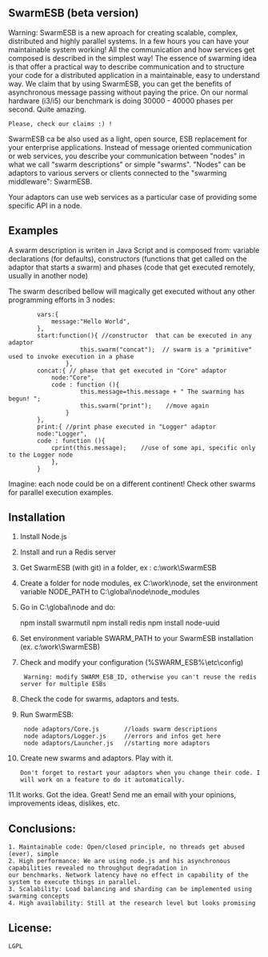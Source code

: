 ## SwarmESB  (beta version)

Warning: SwarmESB is a new aproach for creating scalable, complex, distributed and highly parallel systems.
In a few hours you can have your maintainable system working!
All the communication and how services get composed is described in the simplest way!
The essence of swarming idea is that offer a practical way to describe communication and to structure your code for 
a distributed application in a maintainable, easy to understand way.
We claim that by using SwarmESB, you can get the benefits of asynchronous message passing without paying the price.
On our normal hardware (i3/i5) our benchmark is doing 30000 - 40000 phases per second. Quite amazing.

    Please, check our claims :) !

SwarmESB ca be also used as a light, open source, ESB replacement for your enterprise applications.
Instead of message oriented communication or web services, you describe your communication between "nodes" in what
we call "swarm descriptions" or simple "swarms".
"Nodes" can be adaptors to various servers or clients connected to the "swarming middleware": SwarmESB.

Your adaptors can use web services as a particular case of providing some specific API in a node.


## Examples
    
A swarm description is writen in Java Script and is composed from:  variable declarations (for defaults),
constructors (functions that get called on the adaptor that starts a swarm) and phases (code that get executed
remotely, usually in another node) 
    
The swarm described bellow will magically get executed without any other programming efforts in 3 nodes:

            vars:{
                message:"Hello World",
            },
            start:function(){ //constructor  that can be executed in any adaptor
                        this.swarm("concat");  // swarm is a "primitive" used to invoke execution in a phase
                    },
            concat:{ // phase that get executed in "Core" adaptor
                node:"Core",
                code : function (){
                        this.message=this.message + " The swarming has begun! ";
                        this.swarm("print");    //move again
                    }
            },
            print:{ //print phase executed in "Logger" adaptor
            node:"Logger",
            code : function (){
                cprint(this.message);    //use of some api, specific only to the Logger node
                },
            }
 

Imagine: each node could be on a different continent!  Check other swarms for parallel execution examples.



## Installation

1. Install Node.js
2. Install and run a Redis server
2. Get SwarmESB (with git) in a folder, ex : c:\work\SwarmESB
3. Create a folder for node modules, ex C:\work\node, set the environment variable NODE_PATH to C:\global\node\node_modules
4. Go in C:\global\node and do:

    npm install swarmutil
    npm install redis
    npm install node-uuid

5. Set environment variable SWARM_PATH  to your SwarmESB installation (ex. c:\work\SwarmESB)
7. Check and modify your configuration (%SWARM_ESB%\etc\config)

        Warning: modify SWARM_ESB_ID, otherwise you can't reuse the redis server for multiple ESBs
        
8. Check the code for swarms, adaptors and tests.
9. Run SwarmESB:

        node adaptors/Core.js       //loads swarm descriptions
        node adaptors/Logger.js     //errors and infos get here
        node adaptors/Launcher.js   //starting more adaptors
        
10. Create new swarms and adaptors. Play with it.

        Don't forget to restart your adaptors when you change their code. I will work on a feature to do it automatically.
        
11.It works. Got the idea. Great! Send me an email with your opinions, improvements ideas, dislikes, etc.


## Conclusions:

    1. Maintainable code: Open/closed principle, no threads get abused (ever), simple
    2. High performance: We are using node.js and his asynchronous capabilities revealed no throughput degradation in
    our benchmarks. Network latency have no effect in capability of the system to execute things in parallel.
    3. Scalability: Load balancing and sharding can be implemented using swarming concepts
    4. High availability: Still at the research level but looks promising


## License:

    LGPL